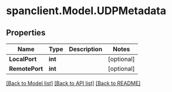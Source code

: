 # spanclient.Model.UDPMetadata
## Properties

Name | Type | Description | Notes
------------ | ------------- | ------------- | -------------
**LocalPort** | **int** |  | [optional] 
**RemotePort** | **int** |  | [optional] 

[[Back to Model list]](../README.md#documentation-for-models) [[Back to API list]](../README.md#documentation-for-api-endpoints) [[Back to README]](../README.md)

